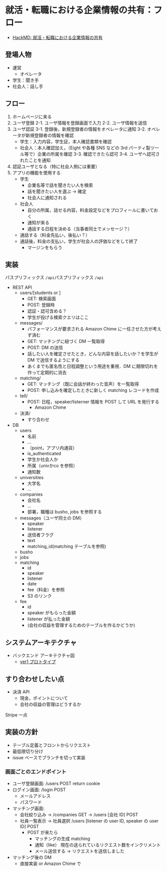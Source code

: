 # 就活・転職における企業情報の共有：フロー

- [HackMD: 就活・転職における企業情報の共有](https://hackmd.io/kAtU11I2R0eCzjU2HWDjwg)

## 登場人物

- 運営
    - オペレータ
- 学生：聞き手
- 社会人：話し手

## フロー

1. ホームページに来る
2. ユーザ登録
  2-1. ユーザ情報を登録画面で入力
  2-2. ユーザ情報を送信
3. ユーザ認証
  3-1. 登録後，新規登録者の情報をオペレータに通知
  3-2. オペレータが新規登録者の情報を確認
    - 学生：入力内容，学生証，本人確認書類を確認
    - 社会人：本人確認加え，（Eight や各種 SNS などの 3rd パーティ製ツール等で）企業の所属を確認
  3-3. 確認できたら認可
  3-4. ユーザへ認可されたことを通知
4. 認証ユーザとなる（特に社会人側には重要）
5. アプリの機能を使用する
    - 学生
        - 企業名等で話を聞きたい人を検索
        - 話を聞きたい人を選ぶ -> 確定
        - 社会人に通知される
    - 社会人
        - 自分の所属，話せる内容，料金設定などをプロフィールに書いておく
        - 通知が来る
        - 通話する日程を決める（当事者同士でメッセージ？）
    - 通話する（料金先払い，後払い？）
    - 通話後，料金の支払い，学生が社会人の評価などをして終了
        - マージンをもらう

## 実装

パスプリフィックス `/api`パスプリフィックス `/api`

- REST API
    - users/[students or ]
        - GET: 検索画面
        - POST: 登録時
        - 認証・認可含める？
        - 学生が投げる検索クエリはここ
    - messages/
        - パフォーマンスが要求される Amazon Chime に一任させた方が考えず済む
        - GET: マッチングに紐づく DM 一覧取得
        - POST: DM の送信
        - 話したい人を確定させたとき，どんな内容を話したいか？を学生が DM で送信するようにする
        - あくまでも匿名性と日程調整という用途を重視．DM に期限切れを作って定期的に消去
    - matching/
        - GET: マッチング（既に会話が終わった音声）を一覧取得
        - POST: 申し込みを確定したときに新しく matching レコードを作成
    - tell/
        - POST: 日程，speaker/listerner 情報を POST して URL を発行する
            - Amazon Chime
    - 決済/
        - すり合わせ
- DB
    - users
        - 名前
        - ...
        - （point，アプリ内通貨）
        - is_authenticated
        - 学生か社会人か
        - 所属（univかco を参照）
        - 通知数
    - universities
        - 大学名
        - ...
    - companies
        - 会社名
        - ...
        - 部署，職種は busho, jobs を参照する
    - messages（ユーザ同士の DM）
        - speaker
        - listener
        - 送信者フラグ
        - text
        - matching_id(matching テーブルを参照)
    - busho
    - jobs
    - matching
        - id
        - speaker
        - listener
        - date
        - fee（料金）を参照
        - S3 のリンク
    - fee
        - id
        - speaker がもらった金額
        - listener が払った金額
        - (会社の収益を管理するためのテーブルを作るかどうか)

## システムアーキテクチャ

- バックエンド アーキテクチャ図
  - [ver1 プロトタイプ](https://drive.google.com/file/d/1Kj5mYoOMQD8WEqyXnG8yxAL62fY40cDR/view?usp=sharing)

## すり合わせしたい点

- 決済 API
    - 現金，ポイントについて
    - 会社の収益の管理はどうするか

Stripe 一点

## 実装の方針

- テーブル定義とフロントからリクエスト
- 最低限切り分け
- issue ベースでブランチを切って実装

### 画面ごとのエンドポイント

- ユーザ登録画面: /users POST
    return cookie
- ログイン画面: /login POST
    - メールアドレス
    - パスワード
- マッチング画面:
    - 会社絞り込み
      -> /companies GET
      -> /users [会社 ID] POST
    - 社員一覧表示
      -> 社員選択 /users [listener の user ID, speaker の user ID] POST
        - POST が来たら
          - マッチングの生成 matching
          - 通知（like） 現在の送られているリクエスト数をインクリメント
          - メール送信する
      -> リクエストを送信しました
- マッチング後の DM
  - 直接実装 or Amazon Chime で
